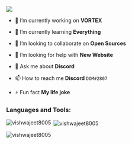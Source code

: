 
<img src="https://cdn.discordapp.com/attachments/899181942984048711/899181973409529906/Im_vishwajeet_1.png"/>

- 🔭 I’m currently working on **VORTEX**

- 🌱 I’m currently learning **Everything**

- 👯 I’m looking to collaborate on **Open Sources**

- 🤝 I’m looking for help with **New Website**

- 💬 Ask me about **Discord**

- 📫 How to reach me **Discord** `DOM#2807`

- ⚡ Fun fact **My life joke**


<h3 align="left">Languages and Tools:</h3>

<p><img align="left" src="https://github-readme-stats.vercel.app/api/top-langs?username=vishwajeet8005&show_icons=true&locale=en&layout=tokyonight" alt="vishwajeet8005" /></p>

<p>&nbsp;<img align="center" src="https://github-readme-stats.vercel.app/api?username=vishwajeet8005&show_icons=true&locale=en" alt="vishwajeet8005" /></p>

<p><img align="center" src="https://github-readme-streak-stats.herokuapp.com/?user=vishwajeet8005&" alt="vishwajeet8005" /></p>
